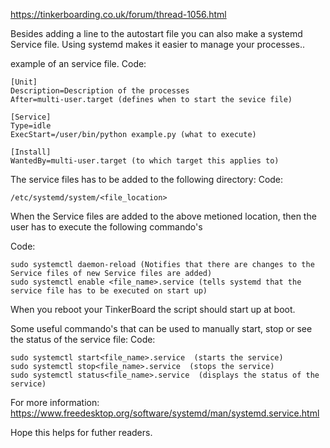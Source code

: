 https://tinkerboarding.co.uk/forum/thread-1056.html


Besides adding a line to the autostart file you can also make a systemd Service file. Using systemd makes it easier to manage your processes..

example of an service file.
Code:
```
[Unit]
Description=Description of the processes
After=multi-user.target (defines when to start the sevice file)

[Service]
Type=idle
ExecStart=/user/bin/python example.py (what to execute)

[Install]
WantedBy=multi-user.target (to which target this applies to)
```

The service files has to be added to the following directory:
Code:
```
/etc/systemd/system/<file_location>
```

When the Service files are added to the above metioned location, then the user has to execute the following commando's

Code:
```
sudo systemctl daemon-reload (Notifies that there are changes to the Service files of new Service files are added)
sudo systemctl enable <file_name>.service (tells systemd that the service file has to be executed on start up)
```

When you reboot your TinkerBoard the script should start up at boot.

Some useful commando's that can be used to manually start, stop or see the status of the service file:
Code:
```
sudo systemctl start<file_name>.service  (starts the service)
sudo systemctl stop<file_name>.service  (stops the service)
sudo systemctl status<file_name>.service  (displays the status of the service)
```

For more information:
https://www.freedesktop.org/software/systemd/man/systemd.service.html

Hope this helps for futher readers.
